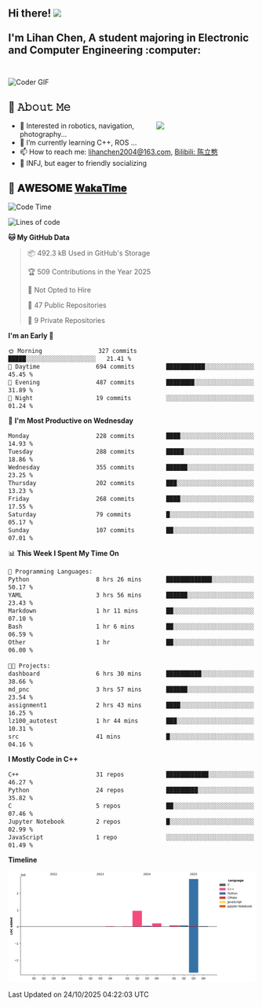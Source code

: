<h2 align="left">
 <abc>
  <br>Hi there! <img src="https://user-images.githubusercontent.com/42378118/110234147-e3259600-7f4e-11eb-95be-0c4047144dea.gif" width="30"><br>
  <br> I'm Lihan Chen, A student majoring in Electronic and Computer Engineering :computer:<br>
  <br>
 </abc>
</h2>

<img align="center" src="https://media.giphy.com/media/SWoSkN6DxTszqIKEqv/giphy.gif" alt="Coder GIF" width="500">

## :book: 𝙰𝚋𝚘𝚞𝚝 𝙼𝚎

<img align="right" width="40%" src="https://github-readme-stats.vercel.app/api?username=LihanChen2004&show_icons=true&icon_color=CE1D2D&text_color=718096&bg_color=ffffff&hide_title=true" />

- 🌟 Interested in robotics, navigation, photography...
- 🌱 I’m currently learning C++, ROS ... 
- 📫 How to reach me: lihanchen2004@163.com, [Bilibili: 陈立憨](https://space.bilibili.com/170786212)
- 👯 INFJ, but eager to friendly socializing

## 📜 𝐀𝐖𝐄𝐒𝐎𝐌𝐄 [𝐖𝐚𝐤𝐚𝐓𝐢𝐦𝐞](https://github.com/anmol098/waka-readme-stats)

<!--START_SECTION:waka-->
![Code Time](http://img.shields.io/badge/Code%20Time-1%2C547%20hrs%2028%20mins-blue)

![Lines of code](https://img.shields.io/badge/From%20Hello%20World%20I%27ve%20Written-4.2%20million%20lines%20of%20code-blue)

**🐱 My GitHub Data** 

> 📦 492.3 kB Used in GitHub's Storage 
 > 
> 🏆 509 Contributions in the Year 2025
 > 
> 🚫 Not Opted to Hire
 > 
> 📜 47 Public Repositories 
 > 
> 🔑 9 Private Repositories 
 > 
**I'm an Early 🐤** 

```text
🌞 Morning                327 commits         █████░░░░░░░░░░░░░░░░░░░░   21.41 % 
🌆 Daytime                694 commits         ███████████░░░░░░░░░░░░░░   45.45 % 
🌃 Evening                487 commits         ████████░░░░░░░░░░░░░░░░░   31.89 % 
🌙 Night                  19 commits          ░░░░░░░░░░░░░░░░░░░░░░░░░   01.24 % 
```
📅 **I'm Most Productive on Wednesday** 

```text
Monday                   228 commits         ████░░░░░░░░░░░░░░░░░░░░░   14.93 % 
Tuesday                  288 commits         █████░░░░░░░░░░░░░░░░░░░░   18.86 % 
Wednesday                355 commits         ██████░░░░░░░░░░░░░░░░░░░   23.25 % 
Thursday                 202 commits         ███░░░░░░░░░░░░░░░░░░░░░░   13.23 % 
Friday                   268 commits         ████░░░░░░░░░░░░░░░░░░░░░   17.55 % 
Saturday                 79 commits          █░░░░░░░░░░░░░░░░░░░░░░░░   05.17 % 
Sunday                   107 commits         ██░░░░░░░░░░░░░░░░░░░░░░░   07.01 % 
```


📊 **This Week I Spent My Time On** 

```text
💬 Programming Languages: 
Python                   8 hrs 26 mins       █████████████░░░░░░░░░░░░   50.17 % 
YAML                     3 hrs 56 mins       ██████░░░░░░░░░░░░░░░░░░░   23.43 % 
Markdown                 1 hr 11 mins        ██░░░░░░░░░░░░░░░░░░░░░░░   07.10 % 
Bash                     1 hr 6 mins         ██░░░░░░░░░░░░░░░░░░░░░░░   06.59 % 
Other                    1 hr                ██░░░░░░░░░░░░░░░░░░░░░░░   06.00 % 

🐱‍💻 Projects: 
dashboard                6 hrs 30 mins       ██████████░░░░░░░░░░░░░░░   38.66 % 
md_pnc                   3 hrs 57 mins       ██████░░░░░░░░░░░░░░░░░░░   23.54 % 
assignment1              2 hrs 43 mins       ████░░░░░░░░░░░░░░░░░░░░░   16.25 % 
lz100_autotest           1 hr 44 mins        ███░░░░░░░░░░░░░░░░░░░░░░   10.31 % 
src                      41 mins             █░░░░░░░░░░░░░░░░░░░░░░░░   04.16 % 
```

**I Mostly Code in C++** 

```text
C++                      31 repos            ████████████░░░░░░░░░░░░░   46.27 % 
Python                   24 repos            █████████░░░░░░░░░░░░░░░░   35.82 % 
C                        5 repos             ██░░░░░░░░░░░░░░░░░░░░░░░   07.46 % 
Jupyter Notebook         2 repos             █░░░░░░░░░░░░░░░░░░░░░░░░   02.99 % 
JavaScript               1 repo              ░░░░░░░░░░░░░░░░░░░░░░░░░   01.49 % 
```



**Timeline**

![Lines of Code chart](https://raw.githubusercontent.com/LihanChen2004/LihanChen2004/main/assets/bar_graph.png)


 Last Updated on 24/10/2025 04:22:03 UTC
<!--END_SECTION:waka-->

<!--
**LihanChen2004/LihanChen2004** is a ✨ _special_ ✨ repository because its `README.md` (this file) appears on your GitHub profile.

Here are some ideas to get you started:

- 🔭 I’m currently working on ...
- 🌱 I’m currently learning ...
- 👯 I’m looking to collaborate on ...
- 🤔 I’m looking for help with ...
- 💬 Ask me about ...
- 📫 How to reach me: ...
- 😄 Pronouns: ...
- ⚡ Fun fact: ...
-->
